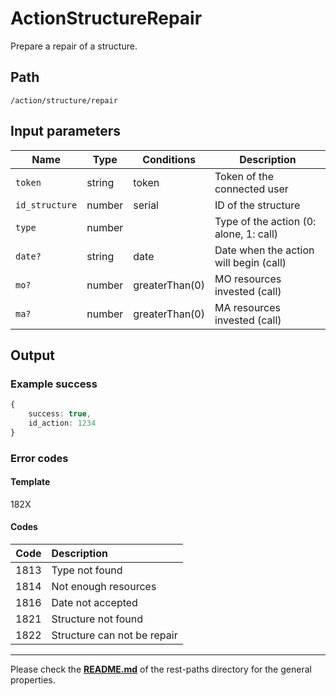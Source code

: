 # ActionStructureRepair
Prepare a repair of a structure.

## Path
`/action/structure/repair`

## Input parameters
| Name | Type | Conditions | Description |
| --- | --- | --- | --- |
| `token` | string | token | Token of the connected user |
| `id_structure` | number | serial | ID of the structure |
| `type` | number |  | Type of the action (0: alone, 1: call) |
| `date?` | string |  date | Date when the action will begin (call) |
| `mo?` | number | greaterThan(0) | MO resources invested (call) |
| `ma?` | number | greaterThan(0) | MA resources invested (call) |

## Output

### Example success
```TypeScript
{
    success: true,
    id_action: 1234
}
```

### Error codes
#### Template
182X

#### Codes
| Code | Description |
| ---: | :--- |
| 1813 | Type not found |
| 1814 | Not enough resources |
| 1816 | Date not accepted |
| 1821 | Structure not found |
| 1822 | Structure can not be repair |

---
Please check the **[README.md](../README.md)** of the rest-paths directory for the general properties.
